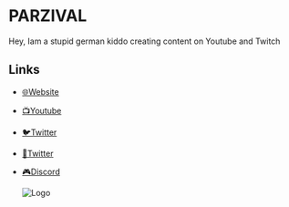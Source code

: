 # PARZIVAL

Hey,
Iam a stupid german kiddo creating content on Youtube and Twitch
## Links
* [🌐Website](https://parzival1608vonkatze.github.io/)
* [📺Youtube](https://bit.ly/3lA7eZN)
* [🐦Twitter](https://twitter.com/parzival1608)
* [🔴Twitter](https://twitch.tv/parzival1608)
* [🎮Discord](https://discord.gg/CetXcXNvc7)
  
  ![Logo](https://lh3.googleusercontent.com/a-/AOh14GjYJtey8neh0UaJUl0ESe0Vp3yMO_fYD58g_yk-TQ=s600-k-no-rp-mo "logo")
